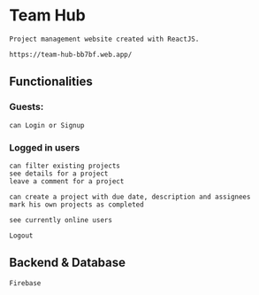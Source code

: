 # Team Hub
    Project management website created with ReactJS.
    
    https://team-hub-bb7bf.web.app/

## Functionalities

### Guests: 
    can Login or Signup
    
### Logged in users 
    can filter existing projects
    see details for a project 
    leave a comment for a project
    
    can create a project with due date, description and assignees
    mark his own projects as completed
    
    see currently online users
    
    Logout
    
## Backend & Database
    Firebase